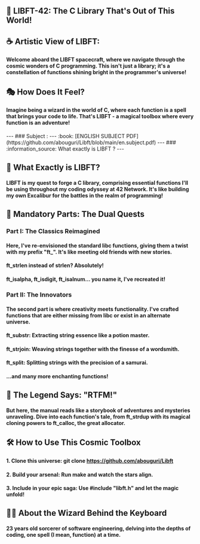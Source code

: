 
## 🚀 LIBFT-42: The C Library That's Out of This World!
## ☕ Artistic View of LIBFT:
#### Welcome aboard the LIBFT spacecraft, where we navigate through the cosmic wonders of C programming. This isn't just a library; it's a constellation of functions shining bright in the programmer's universe!

## 🎭 How Does It Feel?
#### Imagine being a wizard in the world of C, where each function is a spell that brings your code to life. That's LIBFT - a magical toolbox where every function is an adventure!

<p>--- ### Subject : --- :book: [ENGLISH SUBJECT PDF](https://github.com/abouguri/Libft/blob/main/en.subject.pdf) --- ### :information_source: What exactly is LIBFT ? ---</p>

## 📖 What Exactly is LIBFT?
#### LIBFT is my quest to forge a C library, comprising essential functions I'll be using throughout my coding odyssey at 42 Network. It's like building my own Excalibur for the battles in the realm of programming!

## 🔧 Mandatory Parts: The Dual Quests
### Part I: The Classics Reimagined
#### Here, I've re-envisioned the standard libc functions, giving them a twist with my prefix "ft_". It's like meeting old friends with new stories.

#### ft_strlen instead of strlen? Absolutely!
#### ft_isalpha, ft_isdigit, ft_isalnum... you name it, I've recreated it!

### Part II: The Innovators
#### The second part is where creativity meets functionality. I've crafted functions that are either missing from libc or exist in an alternate universe.

#### ft_substr: Extracting string essence like a potion master.
#### ft_strjoin: Weaving strings together with the finesse of a wordsmith.
#### ft_split: Splitting strings with the precision of a samurai.
#### ...and many more enchanting functions!

##  🌌 The Legend Says: "RTFM!"
#### But here, the manual reads like a storybook of adventures and mysteries unraveling. Dive into each function's tale, from ft_strdup with its magical cloning powers to ft_calloc, the great allocator.

## 🛠️ How to Use This Cosmic Toolbox
#### 1. Clone this universe: git clone https://github.com/abouguri/Libft 
#### 2. Build your arsenal: Run make and watch the stars align.
#### 3. Include in your epic saga: Use #include "libft.h" and let the magic unfold!

## 🧙‍♂️ About the Wizard Behind the Keyboard
#### 23 years old sorcerer of software engineering, delving into the depths of coding, one spell (I mean, function) at a time.

